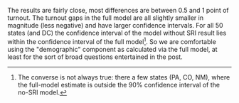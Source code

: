 The results are fairly close, most differences are between 0.5 and 1 point of
turnout. The turnout gaps in the full model are all slightly smaller in magnitude
(less negative) and have larger confidence intervals.  For all 50 states (and DC)
the confidence interval of the model without SRI result lies within the confidence
interval of the full model[^1].
So we are comfortable using the "demographic" component as calculated via the full
model, at least for the sort of broad questions entertained in the post.

[^1]:  The converse is not always true: there a few states
    (PA, CO, NM), where the full-model estimate is outside the 90% confidence interval
    of the no-SRI model.
